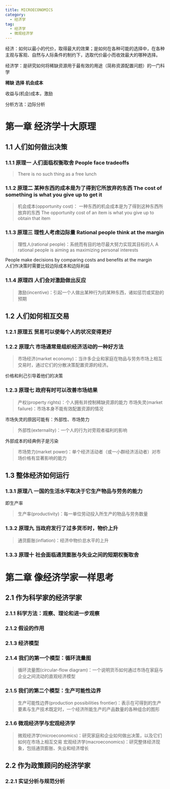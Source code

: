 ```yaml
---
title: MICROECONOMICS
category: 
  - 经济学    
tag: 
  - 经济学 
  - 微观经济学
---
```


经济：如何以最小的代价，取得最大的效果；是如何在各种可能的选择中，在各种主观与客观、自然与人际条件的制约下，选取代价最小而收效最大的哪种选择。

经济学：是研究如何将稀缺资源用于最有效的用途（简称资源配置问题）的一门科学


**稀缺** **选择** **机会成本**

收益与(机会)成本，激励

分析方法：边际分析


# 第一章 经济学十大原理

## 1.1 人们如何做出决策

### 1.1.1 原理一 人们面临权衡取舍 People face tradeoffs
> There is no such thing as a free lunch

### 1.1.2 原理二 某种东西的成本是为了得到它所放弃的东西 The cost of something is what you give up to get it

> 机会成本(opportunity cost)： 一种东西的机会成本是为了得到这种东西所放弃的东西
> The opportunity cost of an item is what you give up to obtain that item

### 1.1.3 原理三 理性人考虑边际量 Rational people think at the margin

> 理性人(rational people)：系统而有目的地尽最大努力实现其目标的人
> A rational people is aiming as maximizing personal interests

People make decisions by comparing costs and benefits at the margin  
人们作决策时需要比较边际成本和边际利益

### 1.1.4 原理四 人们会对激励做出反应

> 激励(incentive)：引起一个人做出某种行为的某种东西，诸如惩罚或奖励的预期

## 1.2 人们如何相互交易

### 1.2.1 原理五 贸易可以使每个人的状况变得更好

### 1.2.2 原理六 市场通常是组织经济活动的一种好方法

> 市场经济(market economy)：当许多企业和家庭在物品与劳务市场上相互交易时，通过它们的分散决策配置资源的经济。

价格和利己引导着他们的决策

### 1.2.3 原理七 政府有时可以改善市场结果

> 产权(property rights)：个人拥有并控制稀缺资源的能力
> 市场失灵(market failure)：市场本身不能有效配置资源的情况

市场失灵的原因可能有：外部性、市场势力

> 外部性(externality)：一个人的行为对旁观者福利的影响

外部成本的经典例子是污染

> 市场势力(market power)：单个经济活动者（或一小群经济活动者）对市场价格有显著影响的能力

## 1.3 整体经济如何运行

### 1.3.1 原理八 一国的生活水平取决于它生产物品与劳务的能力

即生产率

> 生产率(productivity)：每一单位劳动投入所生产的物品与劳务数量

### 1.3.2 原理九 当政府发行了过多货币时，物价上升

> 通货膨胀(inflation)：经济中物价总水平的上升

### 1.3.3 原理十 社会面临通货膨胀与失业之间的短期权衡取舍

# 第二章 像经济学家一样思考

## 2.1 作为科学家的经济学家

### 2.1.1 科学方法：观察、理论和进一步观察

### 2.1.2 假设的作用

### 2.1.3 经济模型

### 2.1.4 我们的第一个模型：循环流量图

> 循环流量图(circular-flow diagram)：一个说明货币如何通过市场在家庭与企业之间流动的直观经济模型

### 2.1.5 我们的第二个模型：生产可能性边界

> 生产可能性边界(production possibilities frontier)：表示在可得到的生产要素与生产技术既定时，一个经济所能生产的产品数量的各种组合的图形

### 2.1.6 微观经济学与宏观经济学

> 微观经济学(microeconomics)：研究家庭和企业如何做出决策，以及它们如何在市场上相互交易
> 宏观经济学(macroeconomics)：研究整体经济现象，包括通货膨胀、失业和经济增长

## 2.2 作为政策顾问的经济学家

### 2.2.1 实证分析与规范分析

